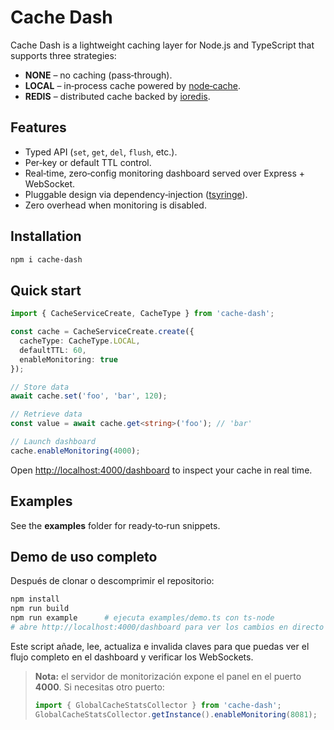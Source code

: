# Cache Dash

Cache Dash is a lightweight caching layer for Node.js and TypeScript that supports three strategies:

- **NONE** – no caching (pass‑through).
- **LOCAL** – in‑process cache powered by [node‑cache](https://www.npmjs.com/package/node-cache).
- **REDIS** – distributed cache backed by [ioredis](https://www.npmjs.com/package/ioredis).

## Features

* Typed API (`set`, `get`, `del`, `flush`, etc.).
* Per‑key or default TTL control.
* Real‑time, zero‑config monitoring dashboard served over Express + WebSocket.
* Pluggable design via dependency‑injection ([tsyringe](https://www.npmjs.com/package/tsyringe)).
* Zero overhead when monitoring is disabled.

## Installation

```bash
npm i cache-dash
```

## Quick start

```ts
import { CacheServiceCreate, CacheType } from 'cache-dash';

const cache = CacheServiceCreate.create({
  cacheType: CacheType.LOCAL,
  defaultTTL: 60,
  enableMonitoring: true
});

// Store data
await cache.set('foo', 'bar', 120);

// Retrieve data
const value = await cache.get<string>('foo'); // 'bar'

// Launch dashboard
cache.enableMonitoring(4000);
```

Open <http://localhost:4000/dashboard> to inspect your cache in real time.

## Examples

See the **examples** folder for ready‑to‑run snippets.

## Demo de uso completo

Después de clonar o descomprimir el repositorio:

```bash
npm install
npm run build
npm run example      # ejecuta examples/demo.ts con ts-node
# abre http://localhost:4000/dashboard para ver los cambios en directo
```
Este script añade, lee, actualiza e invalida claves para que puedas ver el flujo
completo en el dashboard y verificar los WebSockets.


> **Nota:** el servidor de monitorización expone el panel en el puerto **4000**.
> Si necesitas otro puerto:
> ```ts
> import { GlobalCacheStatsCollector } from 'cache-dash';
> GlobalCacheStatsCollector.getInstance().enableMonitoring(8081);
> ``` 
